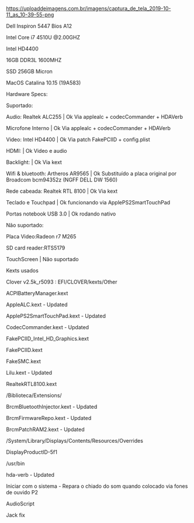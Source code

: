 https://uploaddeimagens.com.br/imagens/captura_de_tela_2019-10-11_as_10-39-55-png

Dell Inspiron 5447 Bios A12

Intel Core i7 4510U @2.00GHZ

Intel HD4400

16GB DDR3L 1600MHZ

SSD 256GB Micron

MacOS Catalina 10.15 (19A583)

Hardware Specs:

Suportado:

Audio: Realtek ALC255 | Ok Via applealc + codecCommander + HDAVerb

Microfone Interno | Ok Via applealc + codecCommander + HDAVerb

Video: Intel HD4400 | Ok Via patch FakePCIID + config.plist

HDMI: | Ok Video e audio

Backlight: | Ok Via kext

Wifi & bluetooth: Artheros AR9565 | Ok Substituído a placa original por Broadcom bcm94352z (NGFF DELL DW 1560)

Rede cabeada: Realtek RTL 8100 | Ok Via kext

Teclado e Touchpad | Ok funcionando via ApplePS2SmartTouchPad

Portas notebook USB 3.0 | Ok rodando nativo

Não suportado:

Placa Video:Radeon r7 M265

SD card reader:RTS5179

TouchScreen | Não suportado 

Kexts usados

Clover v2.5k_r5093 : EFI/CLOVER/kexts/Other

ACPIBatteryManager.kext

AppleALC.kext - Updated

ApplePS2SmartTouchPad.kext - Updated

CodecCommander.kext - Updated

FakePCIID_Intel_HD_Graphics.kext

FakePCIID.kext

FakeSMC.kext

Lilu.kext - Updated

RealtekRTL8100.kext

/Biblioteca/Extensions/

BrcmBluetoothInjector.kext - Updated

BrcmFirmwareRepo.kext - Updated

BrcmPatchRAM2.kext - Updated

/System/Library/Displays/Contents/Resources/Overrides

DisplayProductID-5f1

/usr/bin

hda-verb - Updated

Iniciar com o sistema -  Repara o chiado do som quando colocado via fones de ouvido P2

AudioScript

Jack fix

